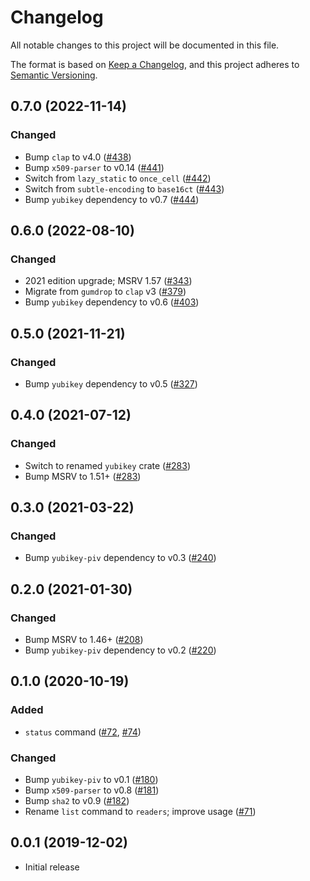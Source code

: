 # Changelog
All notable changes to this project will be documented in this file.

The format is based on [Keep a Changelog](https://keepachangelog.com/en/1.0.0/),
and this project adheres to [Semantic Versioning](https://semver.org/spec/v2.0.0.html).

## 0.7.0 (2022-11-14)
### Changed
- Bump `clap` to v4.0 ([#438])
- Bump `x509-parser` to v0.14 ([#441])
- Switch from `lazy_static` to `once_cell` ([#442])
- Switch from `subtle-encoding` to `base16ct` ([#443])
- Bump `yubikey` dependency to v0.7 ([#444])

[#438]: https://github.com/iqlusioninc/yubikey.rs/pull/438
[#441]: https://github.com/iqlusioninc/yubikey.rs/pull/441
[#442]: https://github.com/iqlusioninc/yubikey.rs/pull/442
[#443]: https://github.com/iqlusioninc/yubikey.rs/pull/443
[#444]: https://github.com/iqlusioninc/yubikey.rs/pull/444

## 0.6.0 (2022-08-10)
### Changed
- 2021 edition upgrade; MSRV 1.57 ([#343])
- Migrate from `gumdrop` to `clap` v3 ([#379])
- Bump `yubikey` dependency to v0.6 ([#403])

[#343]: https://github.com/iqlusioninc/yubikey.rs/pull/343
[#379]: https://github.com/iqlusioninc/yubikey.rs/pull/379
[#403]: https://github.com/iqlusioninc/yubikey.rs/pull/403

## 0.5.0 (2021-11-21)
### Changed
- Bump `yubikey` dependency to v0.5 ([#327])

[#327]: https://github.com/iqlusioninc/yubikey.rs/pull/327
 
## 0.4.0 (2021-07-12)
### Changed
- Switch to renamed `yubikey` crate ([#283])
- Bump MSRV to 1.51+ ([#283])

[#283]: https://github.com/iqlusioninc/yubikey.rs/pull/283

## 0.3.0 (2021-03-22)
### Changed
- Bump `yubikey-piv` dependency to v0.3 ([#240])

[#240]: https://github.com/iqlusioninc/yubikey.rs/pull/240

## 0.2.0 (2021-01-30)
### Changed
- Bump MSRV to 1.46+ ([#208])
- Bump `yubikey-piv` dependency to v0.2 ([#220])

[#208]: https://github.com/iqlusioninc/yubikey.rs/pull/208
[#220]: https://github.com/iqlusioninc/yubikey.rs/pull/220

## 0.1.0 (2020-10-19)
### Added
- `status` command ([#72], [#74])

### Changed
- Bump `yubikey-piv` to v0.1 ([#180])
- Bump `x509-parser` to v0.8 ([#181])
- Bump `sha2` to v0.9 ([#182])
- Rename `list` command to `readers`; improve usage ([#71])

[#182]: https://github.com/iqlusioninc/yubikey.rs/pull/182
[#181]: https://github.com/iqlusioninc/yubikey.rs/pull/181
[#180]: https://github.com/iqlusioninc/yubikey.rs/pull/180
[#74]: https://github.com/iqlusioninc/yubikey.rs/pull/74
[#72]: https://github.com/iqlusioninc/yubikey.rs/pull/72
[#71]: https://github.com/iqlusioninc/yubikey.rs/pull/71

## 0.0.1 (2019-12-02)
- Initial release
